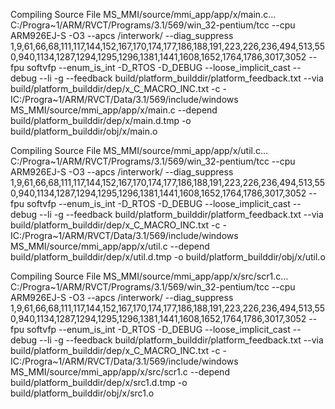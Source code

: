 Compiling Source File MS_MMI/source/mmi_app/app/x/main.c...
C:/Progra~1/ARM/RVCT/Programs/3.1/569/win_32-pentium/tcc
--cpu ARM926EJ-S
-O3
--apcs /interwork/
--diag_suppress 1,9,61,66,68,111,117,144,152,167,170,174,177,186,188,191,223,226,236,494,513,550,940,1134,1287,1294,1295,1296,1381,1441,1608,1652,1764,1786,3017,3052
--fpu softvfp
--enum_is_int
-D_RTOS
-D_DEBUG
--loose_implicit_cast
--debug
--li
-g
--feedback build/platform_builddir/platform_feedback.txt
--via build/platform_builddir/dep/x_C_MACRO_INC.txt
-c
-IC:/Progra~1/ARM/RVCT/Data/3.1/569/include/windows
MS_MMI/source/mmi_app/app/x/main.c
--depend build/platform_builddir/dep/x/main.d.tmp
-o build/platform_builddir/obj/x/main.o

Compiling Source File MS_MMI/source/mmi_app/app/x/util.c...
C:/Progra~1/ARM/RVCT/Programs/3.1/569/win_32-pentium/tcc
--cpu ARM926EJ-S
-O3
--apcs /interwork/
--diag_suppress 1,9,61,66,68,111,117,144,152,167,170,174,177,186,188,191,223,226,236,494,513,550,940,1134,1287,1294,1295,1296,1381,1441,1608,1652,1764,1786,3017,3052
--fpu softvfp
--enum_is_int
-D_RTOS
-D_DEBUG
--loose_implicit_cast
--debug
--li
-g
--feedback build/platform_builddir/platform_feedback.txt
--via build/platform_builddir/dep/x_C_MACRO_INC.txt
-c
-IC:/Progra~1/ARM/RVCT/Data/3.1/569/include/windows
MS_MMI/source/mmi_app/app/x/util.c
--depend build/platform_builddir/dep/x/util.d.tmp
-o build/platform_builddir/obj/x/util.o

Compiling Source File MS_MMI/source/mmi_app/app/x/src/scr1.c...
C:/Progra~1/ARM/RVCT/Programs/3.1/569/win_32-pentium/tcc
--cpu ARM926EJ-S
-O3
--apcs /interwork/
--diag_suppress 1,9,61,66,68,111,117,144,152,167,170,174,177,186,188,191,223,226,236,494,513,550,940,1134,1287,1294,1295,1296,1381,1441,1608,1652,1764,1786,3017,3052
--fpu softvfp
--enum_is_int
-D_RTOS
-D_DEBUG
--loose_implicit_cast
--debug
--li
-g
--feedback build/platform_builddir/platform_feedback.txt
--via build/platform_builddir/dep/x_C_MACRO_INC.txt
-c
-IC:/Progra~1/ARM/RVCT/Data/3.1/569/include/windows
MS_MMI/source/mmi_app/app/x/src/scr1.c
--depend build/platform_builddir/dep/x/src1.d.tmp
-o build/platform_builddir/obj/x/src1.o